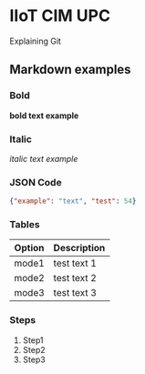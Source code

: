 # IIoT CIM UPC
Explaining Git


## Markdown examples
### Bold
**bold text example**

### Italic
*italic text example*

### JSON Code
```json
{"example": "text", "test": 54}
```

### Tables
| Option  | Description  |
| :-----: | :----------- |
| mode1   | test text 1  |
| mode2   | test text 2  |
| mode3   | test text 3  |

### Steps
1. Step1
1. Step2
1. Step3
